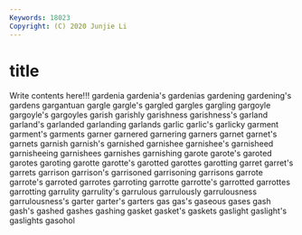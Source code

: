 ```yaml
---
Keywords: 18023
Copyright: (C) 2020 Junjie Li
---
```


# title

Write contents here!!!
gardenia 
gardenia's 
gardenias 
gardening 
gardening's 
gardens 
gargantuan 
gargle 
gargle's
gargled 
gargles 
gargling 
gargoyle 
gargoyle's 
gargoyles 
garish 
garishly 
garishness 
garishness's
garland 
garland's 
garlanded 
garlanding 
garlands 
garlic 
garlic's 
garlicky 
garment 
garment's
garments 
garner 
garnered 
garnering 
garners 
garnet 
garnet's 
garnets 
garnish 
garnish's
garnished 
garnishee 
garnishee's 
garnisheed 
garnisheeing 
garnishees 
garnishes 
garnishing 
garote 
garote's
garoted 
garotes 
garoting 
garotte 
garotte's 
garotted 
garottes 
garotting 
garret 
garret's
garrets 
garrison 
garrison's 
garrisoned 
garrisoning 
garrisons 
garrote 
garrote's 
garroted 
garrotes
garroting 
garrotte 
garrotte's 
garrotted 
garrottes 
garrotting 
garrulity 
garrulity's 
garrulous 
garrulously
garrulousness 
garrulousness's 
garter 
garter's 
garters 
gas 
gas's 
gaseous 
gases 
gash
gash's 
gashed 
gashes 
gashing 
gasket 
gasket's 
gaskets 
gaslight 
gaslight's 
gaslights
gasohol 
